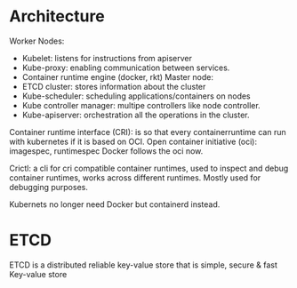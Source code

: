 # Architecture
Worker Nodes:
- Kubelet: listens for instructions from apiserver
- Kube-proxy: enabling communication between services.
- Container runtime engine (docker, rkt)
Master node:
- ETCD cluster: stores information about the cluster
- Kube-scheduler: scheduling applications/containers on nodes
- Kube controller manager: multipe controllers like node controller.
- Kube-apiserver: orchestration all the operations in the cluster.

Container runtime interface (CRI): is so that every containerruntime can run with kubernetes if it is based on OCI. 
Open container initiative (oci): imagespec, runtimespec
Docker follows the oci now. 

Crictl: a cli for cri compatible container runtimes, used to inspect and debug container runtimes, works across different runtimes. Mostly used for debugging purposes.

Kubernets no longer need Docker but containerd instead.


# ETCD
ETCD is a distributed reliable key-value store that is simple, secure & fast
Key-value store 
